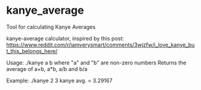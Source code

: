 # kanye_average
Tool for calculating Kanye Averages

kanye-average calculator, inspired by this post: https://www.reddit.com/r/iamverysmart/comments/3wjzfw/i_love_kanye_but_this_belongs_here/

Usage: ./kanye a b
where "a" and "b" are non-zero numbers
Returns the average of a+b, a*b, a/b and b/a

Example: ./kanye 2 3
kanye avg. = 3.29167

